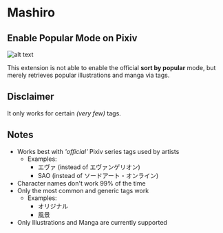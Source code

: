 # Mashiro
 
## Enable Popular Mode on Pixiv

![alt text](https://github.com/kokseen1/Mashiro/raw/main/images/mashiro.png?raw=true)

This extension is not able to enable the official **sort by popular** mode, but merely retrieves popular illustrations and manga via tags.

## Disclaimer

It only works for certain *(very few)* tags.

## Notes

 - Works best with *'official'* Pixiv series tags used by artists
	 - Examples:
		 - エヴァ (instead of エヴァンゲリオン)
		 - SAO (instead of ソードアート・オンライン)
 - Character names don't work 99% of the time
 - Only the most common and generic tags work
	 - Examples:
		 - オリジナル
		 - 風景
 - Only Illustrations and Manga are currently supported
